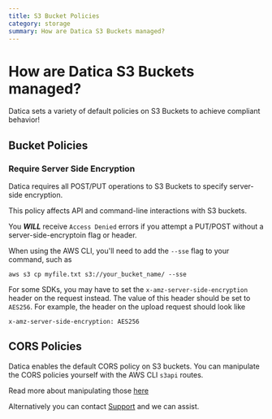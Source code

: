 ```yaml
---
title: S3 Bucket Policies
category: storage
summary: How are Datica S3 Buckets managed?
---
```


# How are Datica S3 Buckets managed?

Datica sets a variety of default policies on S3 Buckets to achieve compliant behavior!

## Bucket Policies

### Require Server Side Encryption

Datica requires all POST/PUT operations to S3 Buckets to specify server-side encryption.

This policy affects API and command-line interactions with S3 buckets.

You ***WILL*** receive `Access Denied` errors if you attempt a PUT/POST without a server-side-encryptoin flag or header.

When using the AWS CLI, you'll need to add the `--sse` flag to your command, such as

```
aws s3 cp myfile.txt s3://your_bucket_name/ --sse
```

For some SDKs, you may have to set the `x-amz-server-side-encryption` header on the request instead. The value of this header should be set to `AES256`. For example, the header on the upload request should look like

```
x-amz-server-side-encryption: AES256
```

## CORS Policies

Datica enables the default CORS policy on S3 buckets. You can manipulate the CORS policies yourself with the AWS CLI `s3api` routes.

Read more about manipulating those [here](http://docs.aws.amazon.com/cli/latest/reference/s3api/put-bucket-cors.html)

Alternatively you can contact [Support](/compliant-cloud/articles/contact/) and we can assist.
